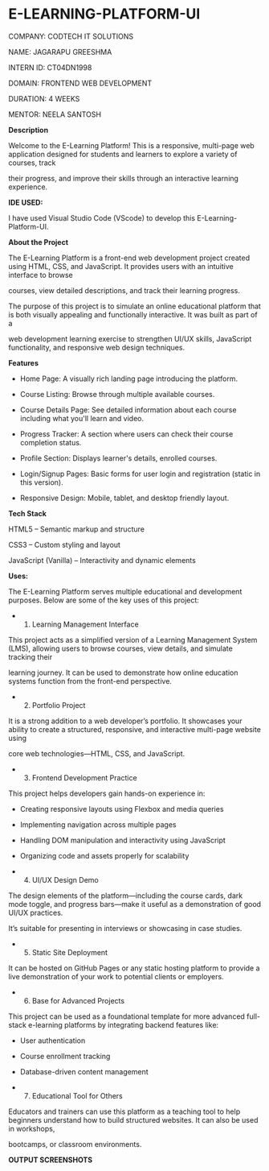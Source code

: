 # E-LEARNING-PLATFORM-UI

COMPANY: CODTECH IT SOLUTIONS

NAME: JAGARAPU GREESHMA

INTERN ID: CT04DN1998

DOMAIN: FRONTEND WEB DEVELOPMENT

DURATION: 4 WEEKS

MENTOR: NEELA SANTOSH

**Description**

Welcome to the E-Learning Platform! This is a responsive, multi-page web application designed for students and learners to explore a variety of courses, track 

their progress, and improve their skills through an interactive learning experience.

**IDE USED:**

I have used Visual Studio Code (VScode) to develop this E-Learning-Platform-UI.

**About the Project**

The E-Learning Platform is a front-end web development project created using HTML, CSS, and JavaScript. It provides users with an intuitive interface to browse

courses, view detailed descriptions, and track their learning progress.

The purpose of this project is to simulate an online educational platform that is both visually appealing and functionally interactive. It was built as part of a

web development learning exercise to strengthen UI/UX skills, JavaScript functionality, and responsive web design techniques.

**Features**

- Home Page: A visually rich landing page introducing the platform.

- Course Listing: Browse through multiple available courses.

- Course Details Page: See detailed information about each course including what you'll learn and video.

- Progress Tracker: A section where users can check their course completion status.

- Profile Section: Displays learner's details, enrolled courses.

- Login/Signup Pages: Basic forms for user login and registration (static in this version).

- Responsive Design: Mobile, tablet, and desktop friendly layout.

**Tech Stack**

HTML5 – Semantic markup and structure

CSS3 – Custom styling and layout

JavaScript (Vanilla) – Interactivity and dynamic elements

**Uses:**

The E-Learning Platform serves multiple educational and development purposes. Below are some of the key uses of this project:

* 1. Learning Management Interface

This project acts as a simplified version of a Learning Management System (LMS), allowing users to browse courses, view details, and simulate tracking their

learning journey. It can be used to demonstrate how online education systems function from the front-end perspective.

* 2. Portfolio Project

It is a strong addition to a web developer’s portfolio. It showcases your ability to create a structured, responsive, and interactive multi-page website using 

core web technologies—HTML, CSS, and JavaScript.

* 3. Frontend Development Practice

This project helps developers gain hands-on experience in:

- Creating responsive layouts using Flexbox and media queries

- Implementing navigation across multiple pages

- Handling DOM manipulation and interactivity using JavaScript

- Organizing code and assets properly for scalability

* 4. UI/UX Design Demo

The design elements of the platform—including the course cards, dark mode toggle, and progress bars—make it useful as a demonstration of good UI/UX practices.

It’s suitable for presenting in interviews or showcasing in case studies.

* 5. Static Site Deployment

It can be hosted on GitHub Pages or any static hosting platform to provide a live demonstration of your work to potential clients or employers.

* 6. Base for Advanced Projects

This project can be used as a foundational template for more advanced full-stack e-learning platforms by integrating backend features like:

- User authentication

- Course enrollment tracking

- Database-driven content management

* 7. Educational Tool for Others

Educators and trainers can use this platform as a teaching tool to help beginners understand how to build structured websites. It can also be used in workshops,

bootcamps, or classroom environments.

**OUTPUT SCREENSHOTS**












